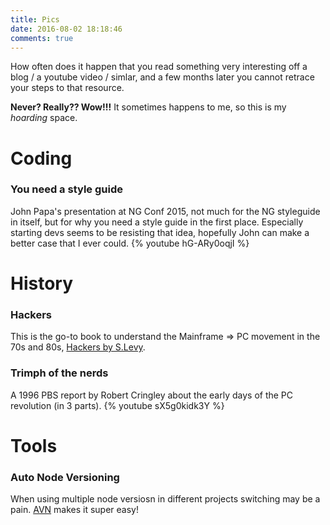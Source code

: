 ```yaml
---
title: Pics
date: 2016-08-02 18:18:46
comments: true
---
```

How often does it happen that you read something very interesting off a blog / a youtube video / simlar, and a few months later you cannot retrace your steps to that resource. 

**Never? Really?? Wow!!!** It sometimes happens to me, so this is my *hoarding* space.

# Coding

### You need a style guide
John Papa's presentation at NG Conf 2015, not much for the NG styleguide in itself, but for why you need a style guide in the first place. Especially starting devs seems to be resisting that idea, hopefully John can make a better case that I ever could.
{% youtube hG-ARy0oqjI %}

# History

### Hackers
This is the go-to book to understand the Mainframe => PC movement in the 70s and 80s, [Hackers by S.Levy](https://en.wikipedia.org/wiki/Hackers:_Heroes_of_the_Computer_Revolution).

### Trimph of the nerds
A 1996 PBS report by Robert Cringley about the early days of the PC revolution (in 3 parts).
{% youtube sX5g0kidk3Y %}

# Tools 

### Auto Node Versioning
When using multiple node versiosn in different projects switching may be a pain. [AVN](https://github.com/wbyoung/avn) makes it super easy!
